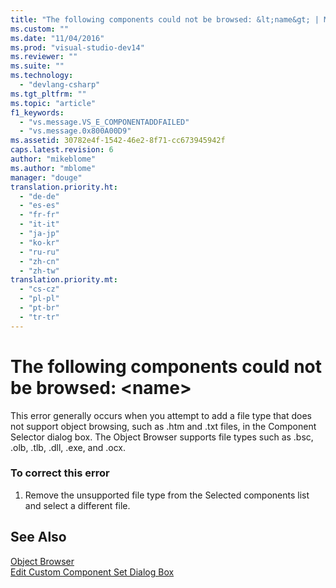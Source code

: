```yaml
---
title: "The following components could not be browsed: &lt;name&gt; | Microsoft Docs"
ms.custom: ""
ms.date: "11/04/2016"
ms.prod: "visual-studio-dev14"
ms.reviewer: ""
ms.suite: ""
ms.technology: 
  - "devlang-csharp"
ms.tgt_pltfrm: ""
ms.topic: "article"
f1_keywords: 
  - "vs.message.VS_E_COMPONENTADDFAILED"
  - "vs.message.0x800A00D9"
ms.assetid: 30782e4f-1542-46e2-8f71-cc673945942f
caps.latest.revision: 6
author: "mikeblome"
ms.author: "mblome"
manager: "douge"
translation.priority.ht: 
  - "de-de"
  - "es-es"
  - "fr-fr"
  - "it-it"
  - "ja-jp"
  - "ko-kr"
  - "ru-ru"
  - "zh-cn"
  - "zh-tw"
translation.priority.mt: 
  - "cs-cz"
  - "pl-pl"
  - "pt-br"
  - "tr-tr"
---
```

# The following components could not be browsed: &lt;name&gt;
This error generally occurs when you attempt to add a file type that does not support object browsing, such as .htm and .txt files, in the Component Selector dialog box. The Object Browser supports file types such as .bsc, .olb, .tlb, .dll, .exe, and .ocx.  
  
### To correct this error  
  
1.  Remove the unsupported file type from the Selected components list and select a different file.  
  
## See Also  
 [Object Browser](http://msdn.microsoft.com/en-us/f89acfc5-1152-413d-9f56-3dc16e3f0470)   
 [Edit Custom Component Set Dialog Box](http://msdn.microsoft.com/en-us/dc995bd7-afbf-4389-ba1c-f377b677ded7)